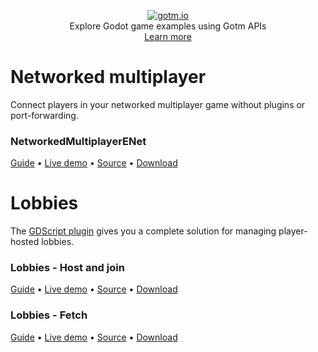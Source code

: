 <p align="center">
  <a href="https://gotm.io"><img src="https://i.imgur.com/mc8HAgS.png" alt="gotm.io"></a>
  <br/>
  Explore Godot game examples using Gotm APIs
  <br />
  <a href="https://gotm.io/about">Learn more</a>
</p>

# Networked multiplayer
Connect players in your networked multiplayer game without plugins or port-forwarding.

### NetworkedMultiplayerENet
[Guide](https://gotm.io/docs#networked-multiplayer) • [Live demo](https://gotm.io/game-examples/networkedmultiplayerenet) • [Source](https://github.com/PlayGotm/Game-Examples/tree/master/NetworkedMultiplayerENet) • [Download]()

# Lobbies
The [GDScript plugin](https://gotm.io/about/plugin) gives you a complete solution for managing player-hosted lobbies.

### Lobbies - Host and join
[Guide](https://gotm.io/docs#lobbies) • [Live demo](https://gotm.io/game-examples/lobbies) • [Source](https://github.com/PlayGotm/Game-Examples/tree/master/Lobbies%20-%20Host%20and%20join) • [Download]()

### Lobbies - Fetch
[Guide](https://gotm.io/docs#fetch-lobbies) • [Live demo](https://gotm.io/game-examples/lobbies-fetch) • [Source](https://github.com/PlayGotm/Game-Examples/tree/master/Lobbies%20-%20Fetch) • [Download]()
